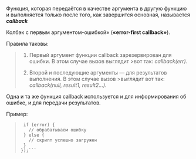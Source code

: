 Функция, которая передаётся в качестве аргумента в другую функцию и выполняется только после того, как завершится основная, называется ***callback***

Колбэк с первым аргументом-ошибкой» (**«error-first callback»**).

Правила таковы:

>1. Первый аргумент функции callback зарезервирован для ошибки. В этом случае вызов выглядит >вот так: *callback(err)*.
>
>2. Второй и последующие аргументы — для результатов выполнения. В этом случае вызов >выглядит вот так: *callback(null, result1, result2…)*.

Одна и та же функция callback используется и для информирования об ошибке, и для передачи результатов.

Пример:
>```loadScript('/my/script.js', function(error, script) {
>  if (error) {
>    // обрабатываем ошибку
>  } else {
>    // скрипт успешно загружен
>  }
>});```